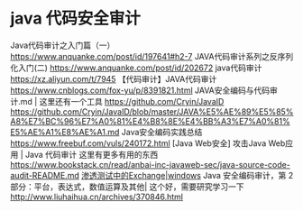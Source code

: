 # java 代码安全审计

Java代码审计之入门篇（一）
https://www.anquanke.com/post/id/197641#h2-7
JAVA代码审计系列之反序列化入门(二)
https://www.anquanke.com/post/id/202672
java代码审计
https://xz.aliyun.com/t/7945
【代码审计】JAVA代码审计
https://www.cnblogs.com/fox-yu/p/8391821.html
JAVA安全编码与代码审计.md | 这里还有一个工具 https://github.com/Cryin/JavaID
https://github.com/Cryin/JavaID/blob/master/JAVA%E5%AE%89%E5%85%A8%E7%BC%96%E7%A0%81%E4%B8%8E%E4%BB%A3%E7%A0%81%E5%AE%A1%E8%AE%A1.md
Java安全编码实践总结
https://www.freebuf.com/vuls/240172.html
[Java Web安全] 攻击Java Web应用 | Java 代码审计 这里有更多有用的东西
https://www.bookstack.cn/read/anbai-inc-javaweb-sec/java-source-code-audit-README.md
[渗透测试中的Exchange|windows](https://www.anquanke.com/post/id/226543)
Java 安全编码审计，第 2 部分：平台，表达式，数值运算及其他| 这个好，需要研究学习一下
http://www.liuhaihua.cn/archives/370846.html